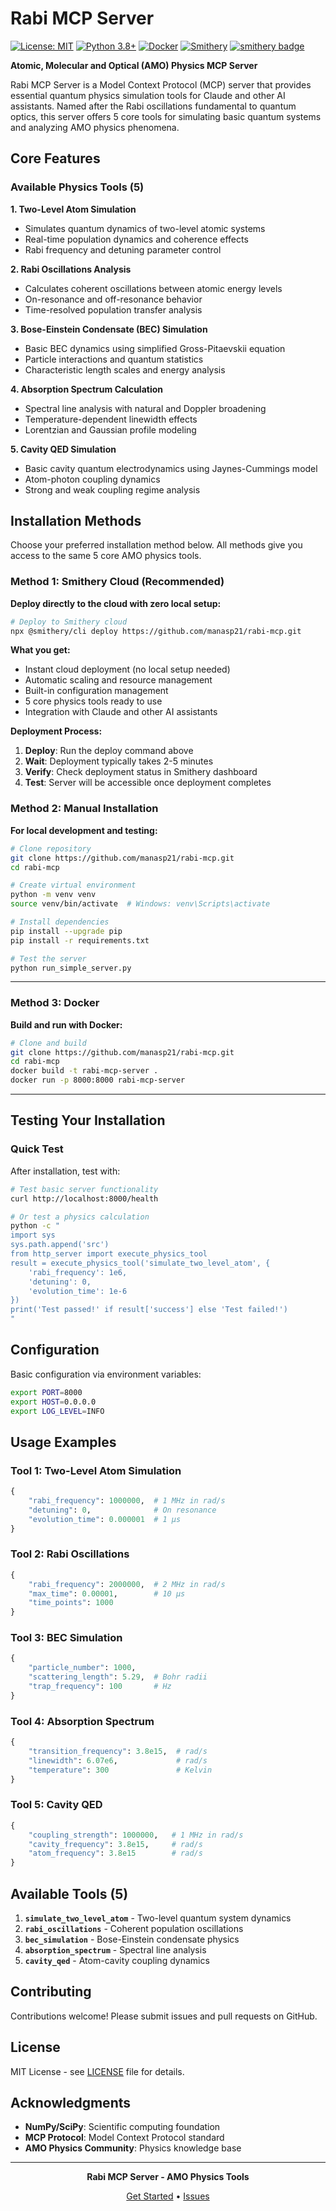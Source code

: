 # Rabi MCP Server

[![License: MIT](https://img.shields.io/badge/License-MIT-yellow.svg)](https://opensource.org/licenses/MIT)
[![Python 3.8+](https://img.shields.io/badge/python-3.8+-blue.svg)](https://www.python.org/downloads/)
[![Docker](https://img.shields.io/badge/docker-available-blue.svg)](https://hub.docker.com/)
[![Smithery](https://img.shields.io/badge/smithery-deployable-green.svg)](https://smithery.ai/)
[![smithery badge](https://smithery.ai/badge/@manasp21/rabi-mcp)](https://smithery.ai/server/@manasp21/rabi-mcp)

**Atomic, Molecular and Optical (AMO) Physics MCP Server**

Rabi MCP Server is a Model Context Protocol (MCP) server that provides essential quantum physics simulation tools for Claude and other AI assistants. Named after the Rabi oscillations fundamental to quantum optics, this server offers 5 core tools for simulating basic quantum systems and analyzing AMO physics phenomena.

## Core Features

### Available Physics Tools (5)

**1. Two-Level Atom Simulation**
- Simulates quantum dynamics of two-level atomic systems
- Real-time population dynamics and coherence effects
- Rabi frequency and detuning parameter control

**2. Rabi Oscillations Analysis**
- Calculates coherent oscillations between atomic energy levels
- On-resonance and off-resonance behavior
- Time-resolved population transfer analysis

**3. Bose-Einstein Condensate (BEC) Simulation**
- Basic BEC dynamics using simplified Gross-Pitaevskii equation
- Particle interactions and quantum statistics
- Characteristic length scales and energy analysis

**4. Absorption Spectrum Calculation**
- Spectral line analysis with natural and Doppler broadening
- Temperature-dependent linewidth effects
- Lorentzian and Gaussian profile modeling

**5. Cavity QED Simulation**
- Basic cavity quantum electrodynamics using Jaynes-Cummings model
- Atom-photon coupling dynamics
- Strong and weak coupling regime analysis

## Installation Methods

Choose your preferred installation method below. All methods give you access to the same 5 core AMO physics tools.

### Method 1: Smithery Cloud (Recommended)

**Deploy directly to the cloud with zero local setup:**

```bash
# Deploy to Smithery cloud
npx @smithery/cli deploy https://github.com/manasp21/rabi-mcp.git
```

**What you get:**
- Instant cloud deployment (no local setup needed)
- Automatic scaling and resource management
- Built-in configuration management
- 5 core physics tools ready to use
- Integration with Claude and other AI assistants

**Deployment Process:**
1. **Deploy**: Run the deploy command above
2. **Wait**: Deployment typically takes 2-5 minutes
3. **Verify**: Check deployment status in Smithery dashboard
4. **Test**: Server will be accessible once deployment completes

### Method 2: Manual Installation

**For local development and testing:**

```bash
# Clone repository
git clone https://github.com/manasp21/rabi-mcp.git
cd rabi-mcp

# Create virtual environment
python -m venv venv
source venv/bin/activate  # Windows: venv\Scripts\activate

# Install dependencies
pip install --upgrade pip
pip install -r requirements.txt

# Test the server
python run_simple_server.py
```

---

### Method 3: Docker

**Build and run with Docker:**

```bash
# Clone and build
git clone https://github.com/manasp21/rabi-mcp.git
cd rabi-mcp
docker build -t rabi-mcp-server .
docker run -p 8000:8000 rabi-mcp-server
```

---

## Testing Your Installation

### Quick Test

After installation, test with:

```bash
# Test basic server functionality
curl http://localhost:8000/health

# Or test a physics calculation
python -c "
import sys
sys.path.append('src')
from http_server import execute_physics_tool
result = execute_physics_tool('simulate_two_level_atom', {
    'rabi_frequency': 1e6, 
    'detuning': 0, 
    'evolution_time': 1e-6
})
print('Test passed!' if result['success'] else 'Test failed!')
"
```

## Configuration

Basic configuration via environment variables:
```bash
export PORT=8000
export HOST=0.0.0.0
export LOG_LEVEL=INFO
```

## Usage Examples

### Tool 1: Two-Level Atom Simulation
```python
{
    "rabi_frequency": 1000000,  # 1 MHz in rad/s
    "detuning": 0,              # On resonance
    "evolution_time": 0.000001  # 1 μs
}
```

### Tool 2: Rabi Oscillations
```python
{
    "rabi_frequency": 2000000,  # 2 MHz in rad/s
    "max_time": 0.00001,        # 10 μs
    "time_points": 1000
}
```

### Tool 3: BEC Simulation
```python
{
    "particle_number": 1000,
    "scattering_length": 5.29,  # Bohr radii
    "trap_frequency": 100       # Hz
}
```

### Tool 4: Absorption Spectrum
```python
{
    "transition_frequency": 3.8e15,  # rad/s
    "linewidth": 6.07e6,             # rad/s
    "temperature": 300               # Kelvin
}
```

### Tool 5: Cavity QED
```python
{
    "coupling_strength": 1000000,   # 1 MHz in rad/s
    "cavity_frequency": 3.8e15,     # rad/s
    "atom_frequency": 3.8e15        # rad/s
}
```

## Available Tools (5)

1. **`simulate_two_level_atom`** - Two-level quantum system dynamics
2. **`rabi_oscillations`** - Coherent population oscillations
3. **`bec_simulation`** - Bose-Einstein condensate physics
4. **`absorption_spectrum`** - Spectral line analysis
5. **`cavity_qed`** - Atom-cavity coupling dynamics

## Contributing

Contributions welcome! Please submit issues and pull requests on GitHub.

## License

MIT License - see [LICENSE](LICENSE) file for details.

## Acknowledgments

- **NumPy/SciPy**: Scientific computing foundation
- **MCP Protocol**: Model Context Protocol standard
- **AMO Physics Community**: Physics knowledge base

---

<div align="center">

**Rabi MCP Server - AMO Physics Tools**

[Get Started](https://github.com/manasp21/rabi-mcp) • [Issues](https://github.com/manasp21/rabi-mcp/issues)

</div>